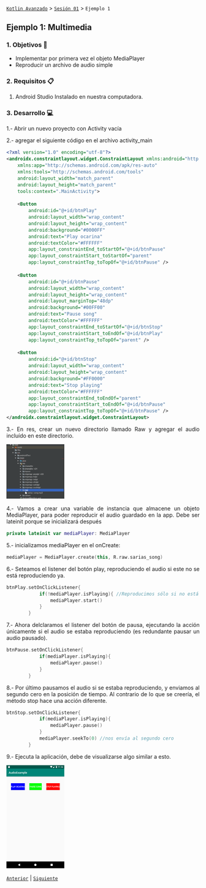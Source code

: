 [`Kotlin Avanzado`](../../Readme.md) > [`Sesión 01`](../Readme.md) > `Ejemplo 1`

## Ejemplo 1: Multimedia

<div style="text-align: justify;">

### 1. Objetivos :dart:

- Implementar por primera vez el objeto MediaPlayer 
- Reproducir un archivo de audio simple

### 2. Requisitos :clipboard:

1. Android Studio Instalado en nuestra computadora.

### 3. Desarrollo :computer:

1.- Abrir un nuevo proyecto con Activity vacía

2.- agregar el siguiente código en el archivo activity_main

```xml
<?xml version="1.0" encoding="utf-8"?>
<androidx.constraintlayout.widget.ConstraintLayout xmlns:android="http://schemas.android.com/apk/res/android"
    xmlns:app="http://schemas.android.com/apk/res-auto"
    xmlns:tools="http://schemas.android.com/tools"
    android:layout_width="match_parent"
    android:layout_height="match_parent"
    tools:context=".MainActivity">

    <Button
        android:id="@+id/btnPlay"
        android:layout_width="wrap_content"
        android:layout_height="wrap_content"
        android:background="#0000FF"
        android:text="Play ocarina"
        android:textColor="#FFFFFF"
        app:layout_constraintEnd_toStartOf="@+id/btnPause"
        app:layout_constraintStart_toStartOf="parent"
        app:layout_constraintTop_toTopOf="@+id/btnPause" />

    <Button
        android:id="@+id/btnPause"
        android:layout_width="wrap_content"
        android:layout_height="wrap_content"
        android:layout_marginTop="48dp"
        android:background="#00FF00"
        android:text="Pause song"
        android:textColor="#FFFFFF"
        app:layout_constraintEnd_toStartOf="@+id/btnStop"
        app:layout_constraintStart_toEndOf="@+id/btnPlay"
        app:layout_constraintTop_toTopOf="parent" />

    <Button
        android:id="@+id/btnStop"
        android:layout_width="wrap_content"
        android:layout_height="wrap_content"
        android:background="#FF0000"
        android:text="Stop playing"
        android:textColor="#FFFFFF"
        app:layout_constraintEnd_toEndOf="parent"
        app:layout_constraintStart_toEndOf="@+id/btnPause"
        app:layout_constraintTop_toTopOf="@+id/btnPause" />
</androidx.constraintlayout.widget.ConstraintLayout>
```

3.- En res, crear un nuevo directorio llamado Raw y agregar el audio incluído en este directorio.

<img src="Images/01.png" width="30%">

4.- Vamos a crear una variable de instancia que almacene un objeto MediaPlayer, para poder reproducir el audio guardado en la app. Debe ser lateinit porque se inicializará después

```kotlin
private lateinit var mediaPlayer: MediaPlayer
```

5.- inicializamos mediaPlayer en el onCreate:

```kotlin
mediaPlayer = MediaPlayer.create(this, R.raw.sarias_song)
```

6.- Seteamos el listener del botón play, reproduciendo el audio si este no se está reproduciendo ya.

```kotlin
btnPlay.setOnClickListener{
            if(!mediaPlayer.isPlaying){ //Reproducimos sólo si no está en play
                mediaPlayer.start()
            }
        }
```

7.- Ahora delclaramos el listener del botón de pausa, ejecutando la acción únicamente si el audio se estaba reproduciendo (es redundante pausar un audio pausado).

```kotlin
btnPause.setOnClickListener{
            if(mediaPlayer.isPlaying){
                mediaPlayer.pause()
            }
        }
```

8.- Por último pausamos el audio si se estaba reproduciendo, y enviamos al segundo cero en la posición de tiempo. Al contrario de lo que se creería, el método stop hace una acción diferente.

```kotlin
btnStop.setOnClickListener{
            if(mediaPlayer.isPlaying){
                mediaPlayer.pause()
            }
            mediaPlayer.seekTo(0) //nos envía al segundo cero
        }
```

9.- Ejecuta la aplicación, debe de visualizarse algo similar a esto.

<img src="Images/02.png" width="30%">

[`Anterior`](../Readme.md#setup-inicial) | [`Siguiente`](../Ejemplo-02/Readme.md)

</div>